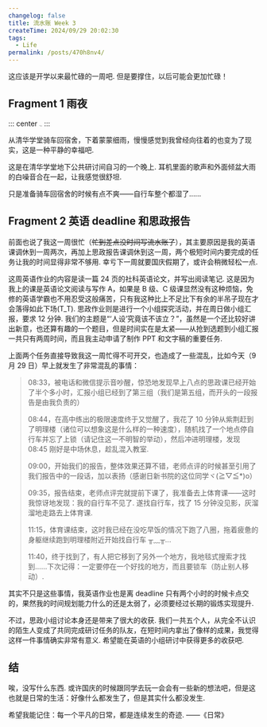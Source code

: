 ```yaml
---
changelog: false
title: 流水账 Week 3
createTime: 2024/09/29 20:02:30
tags:
  - Life
permalink: /posts/470h8nv4/
---
```


这应该是开学以来最忙碌的一周吧. 但是要撑住，以后可能会更加忙碌！

## Fragment 1 雨夜

::: center
<img src="https://p.sda1.dev/19/65e3949a88fb0c0b4d5eb682ed04c7fa/87a173cdea79229b4b980180f1209fa2.jpg" alt="细雨中" style="zoom:10%;" />
:::

从清华学堂骑车回宿舍，下着蒙蒙细雨，慢慢感觉到我曾经向往着的也变为了现实，这是一种平静的幸福吧.

这是在清华学堂地下公共研讨间自习的一个晚上. 耳机里面的歌声和外面倾盆大雨的白噪音合在一起，让我感觉很舒坦.

只是准备骑车回宿舍的时候有点不爽——自行车整个都湿了……

## Fragment 2 英语 deadline 和思政报告

前面也说了我这一周很忙（<s>忙到差点没时间写流水账了</s>），其主要原因是我的英语课调休到一周两次，再加上思政报告课调休到这一周，两个极短时间内要完成的任务让我的时间显得非常不够用. 幸亏下一周就要国庆假期了，或许会稍微轻松一点.

这周英语作业的内容是读一篇 24 页的社科英语论文，并写出阅读笔记. 这是因为我上的课是英语论文阅读与写作 A，如果是 B 级、C 级课显然没有这种烦恼，免修的英语学霸也不用忍受这般痛苦，只有我这种比上不足比下有余的半吊子现在才会落得如此下场(T_T).
思政作业则是进行一个小组探究活动，并在周日做小组汇报，要求 12 分钟. 我们的主题是“‘人设’究竟该不该立？”，虽然是一个还比较好讲出新意，也还算有趣的一个题目，但是时间实在是太紧——从抢到选题到小组汇报一共只有两周时间，而且我主动申请了制作 PPT 和文字稿的重要任务.

上面两个任务直接导致我这一周忙得不可开交，也造成了一些混乱，比如今天（9 月 29 日）早上就发生了非常混乱的事情：

> 08:33，被电话和微信提示音吵醒，惊恐地发现早上八点的思政课已经开始了半个多小时，汇报小组已经到了第三组（我们是第五组，而开头的一段报告是由我负责的）
>
> 08:44，在高中练出的极限速度终于又觉醒了，我花了 10 分钟从紫荆赶到了明理楼（诸位可以想象这是什么样的一种速度），随机找了一个地点停自行车并忘了上锁（请记住这一不明智的举动），然后冲进明理楼，发现 08:45 刚好是中场休息，趁乱混入教室.
>
> 09:00，开始我们的报告，整体效果还算不错，老师点评的时候甚至引用了我们报告中的一段话，加以表扬（感谢日新书院的这位同学ヾ(≧▽≦\*)o）
>
> 09:35，报告结束，老师点评完就提前下课了，我准备去上体育课——这时我惊讶地发现：我的自行车不见了. 遂找自行车，找了 15 分钟没见影，灰溜溜地走路去上体育课.
>
> 11:15，体育课结束，这时我已经在没吃早饭的情况下跑了八圈，拖着疲惫的身躯继续跑到明理楼附近开始找自行车 ╥﹏╥...
>
> 11:40，终于找到了，有人把它移到了另外一个地方，我地毯式搜索才找到……下次记得：一定要停在一个好找的地方，而且要锁车（防止别人移动）.

其实不只是这些事情，我英语作业也是离 deadline 只有两个小时的时候卡点交的，果然我的时间规划能力什么的还是太弱了，必须要经过长期的锻炼实现提升.

不过，思政小组讨论本身还是带来了很大的收获. 我们一共五个人，从完全不认识的陌生人变成了共同完成研讨任务的队友，在短时间内拿出了像样的成果，我觉得这样一件事情确实非常有意义. 希望能在英语的小组研讨中获得更多的收获吧.

## 结

唉，没写什么东西. 或许国庆的时候跟同学去玩一会会有一些新的想法吧，但是这也就是日常的生活：好像什么都发生了，但是其实什么都没发生.

希望我能记住：每一个平凡的日常，都是连续发生的奇迹. ——《日常》
